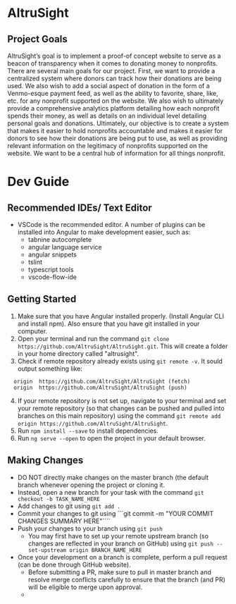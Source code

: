 # AltruSight #

## Project Goals ##
AltruSight’s goal is to implement a proof-of concept website to serve as a beacon of transparency when it comes to donating money to nonprofits. There are several main goals for our project. First, we want to provide a centralized system where donors can track how their donations are being used. We also wish to add a social aspect of donation in the form of a Venmo-esque payment feed, as well as the ability to favorite, share, like, etc. for any nonprofit supported on the website. We also wish to ultimately provide a comprehensive analytics platform detailing how each nonprofit spends their money, as well as details on an individual level detailing personal goals and donations.   Ultimately, our objective is to create a system that makes it easier to hold nonprofits accountable and makes it easier for donors to see how their donations are being put to use, as well as providing relevant information on the legitimacy of nonprofits supported on the website. We want to be a central hub of information for all things nonprofit.

# Dev Guide #
## Recommended IDEs/ Text Editor ##
* VSCode is the recommended editor. A number of plugins can be installed into Angular to make development easier, such as:
  * tabnine autocomplete
  * angular language service
  * angular snippets
  * tslint
  * typescript tools
  * vscode-flow-ide

## Getting Started ##
1. Make sure that you have Angular installed properly. (Install Angular CLI and install npm). Also ensure that you have git installed in your computer.
2. Open your terminal and run the command ```git clone https://github.com/AltruSight/AltruSight.git```. This will create a folder in your home directory called "altrusight".
3. Check if remote repository already exists using ```git remote -v```. It sould output something like:
```
  origin  https://github.com/AltruSight/AltruSight (fetch)
  origin  https://github.com/AltruSight/AltruSight (push)
```

4. If your remote repository is not set up, navigate to your terminal and set your remote repository (so that changes can be pushed and pulled into branches on this main repository) using the command ```git remote add origin https://github.com/AltruSight/AltruSight```. 
5. Run ```npm install --save``` to install dependencies.
6. Run ```ng serve --open``` to open the project in your default browser.

## Making Changes ##
* DO NOT directly make changes on the master branch (the default branch whenever opening the project or cloning it.
* Instead, open a new branch for your task with the command ```git checkout -b TASK_NAME_HERE```
* Add changes to git using ```git add .```
* Commit your changes to git using ```git commit -m "YOUR COMMIT CHANGES SUMMARY HERE"````
* Push your changes to your branch using ```git push```
  * You may first have to set up your remote upstream branch (so changes are reflected in your branch on GitHub) using ```git push --set-upstream origin BRANCH_NAME_HERE```
* Once your development on a branch is complete, perform a pull request (can be done through GitHub website).
  * Before submitting a PR, make sure to pull in master branch and resolve merge conflicts carefully to ensure that the branch (and PR) will be eligible to merge upon approval.
  *

